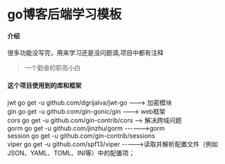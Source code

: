 # go博客后端学习模板

#### 介绍
很多功能没写完，用来学习还是没问题滴,项目中都有注释
> 一个勤奋的职高小白

#### 这个项目使用到的库和框架
jwt  go get -u github.com/dgrijalva/jwt-go  ---> 加密模块<br>
gin  go get -u github.com/gin-gonic/gin ---> web框架<br>
cors go get -u github.com/gin-contrib/cors  --> 解决跨域问题<br>
gorm go get -u github.com/jinzhu/gorm ------>gorm<br>
session go get -u github.com/gin-contrib/sessions<br>
viper go get -u github.com/spf13/viper ----->读取并解析配置文件（例如 JSON、YAML、TOML、INI等）中的配置项；<br>
